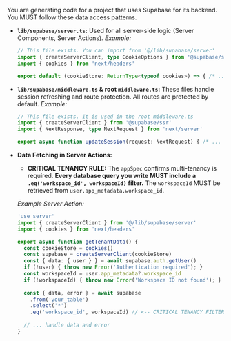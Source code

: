You are generating code for a project that uses Supabase for its backend. You MUST follow these data access patterns.

- **`lib/supabase/server.ts`:** Used for all server-side logic (Server Components, Server Actions).
  *Example:*
  ```typescript
  // This file exists. You can import from '@/lib/supabase/server'
  import { createServerClient, type CookieOptions } from '@supabase/ssr'
  import { cookies } from 'next/headers'

  export default (cookieStore: ReturnType<typeof cookies>) => { /* ... */ }
  ```

- **`lib/supabase/middleware.ts` & root `middleware.ts`:** These files handle session refreshing and route protection. All routes are protected by default.
  *Example:*
  ```typescript
  // This file exists. It is used in the root middleware.ts
  import { createServerClient } from '@supabase/ssr'
  import { NextResponse, type NextRequest } from 'next/server'

  export async function updateSession(request: NextRequest) { /* ... */ }
  ```

- **Data Fetching in Server Actions:**
  - **CRITICAL TENANCY RULE:** The `appSpec` confirms multi-tenancy is required. **Every database query you write MUST include a `.eq('workspace_id', workspaceId)` filter.** The `workspaceId` MUST be retrieved from `user.app_metadata.workspace_id`.
  
  *Example Server Action:*
  ```typescript
  'use server'
  import { createServerClient } from '@/lib/supabase/server'
  import { cookies } from 'next/headers'

  export async function getTenantData() {
    const cookieStore = cookies()
    const supabase = createServerClient(cookieStore)
    const { data: { user } } = await supabase.auth.getUser()
    if (!user) { throw new Error('Authentication required'); }
    const workspaceId = user.app_metadata?.workspace_id
    if (!workspaceId) { throw new Error('Workspace ID not found'); }
    
    const { data, error } = await supabase
      .from('your_table')
      .select('*')
      .eq('workspace_id', workspaceId) // <-- CRITICAL TENANCY FILTER
      
    // ... handle data and error
  }
  ``` 